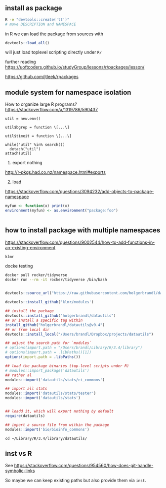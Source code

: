 
## install as package

```bash
R -e "devtools::create('tt')" 
# move DESCRIPTION and NAMESPACE


```

in R we can load the package from sources with

```r
devtools::load_all()
```
will just load toplevel scripting directly under `R/`

further reading https://uoftcoders.github.io/studyGroup/lessons/r/packages/lesson/

https://github.com/jtleek/rpackages


## module system for namespace isolation

How to organize large R programs? https://stackoverflow.com/a/1319786/590437

```
util = new.env()

util$bgrep = function \[...\]

util$timeit = function \[...\]

while("util" %in% search())
  detach("util")
attach(util)

```


1. export nothing

http://r-pkgs.had.co.nz/namespace.html#exports

2. load

https://stackoverflow.com/questions/3094232/add-objects-to-package-namespace

```r
myfun <- function(x) print(x)
environment(myfun) <- as.environment("package:foo")



```

## how to install package with multiple namespaces


https://stackoverflow.com/questions/9002544/how-to-add-functions-in-an-existing-environment

`klmr`

docke testing

```bash
docker pull rocker/tidyverse
docker run --rm -it rocker/tidyverse /bin/bash
 

```

```r
devtools::source_url("https://raw.githubusercontent.com/holgerbrandl/datautils/v1.43/R/core_commons.R")

devtools::install_github('klmr/modules')

## install the package
devtools::install_github("holgerbrandl/datautils")
## or install a specific tag within
install_github("holgerbrandl/datautils@v0.4")
## or from local dir
devtools::install_local("/Users/brandl/Dropbox/projects/datautils")

## adjust the search path for `modules`
# options(import.path = "/Users/brandl/Library/R/3.4/library")
# options(import.path = .libPaths()[1])
options(import.path = .libPaths())

## load the package binaries (top-level scripts under R)
# modules::import_package('datautils')
## rather al
modules::import('datautils/stats/ci_commons')

## import all stats
modules::import('datautils/stats/tester')
modules::import('datautils/stats')


## loadd it, which will export nothing by default
require(datautils) 

## import a source file from within the package
modules::import('bio/bioinfo_commons')

```

```
cd ~/Library/R/3.4/library/datautils/
```


## inst vs R

See https://stackoverflow.com/questions/954560/how-does-git-handle-symbolic-links

So maybe we can keep existing paths but also provide them via `inst`.


